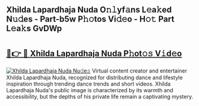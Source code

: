 ## Xhilda Lapardhaja Nuda O𝚗𝚕yf𝚊ns L𝚎a𝚔ed N𝚞𝚍es - Part-b5w P𝚑𝚘tos Vi𝚍𝚎o - H𝚘𝚝 Part L𝚎a𝚔s GvDWp

# <h2><a href="http://kf354w.oniu.top/?m=Xhilda+Lapardhaja+Nuda">🔗👉 🔴 Xhilda Lapardhaja Nuda P𝚑ot𝚘𝚜 V𝚒d𝚎o</a></h2>

[![Xhilda Lapardhaja Nuda Nu𝚍e𝚜](https://i.imgur.com/0qMVB7G.gif)](http://kf354w.oniu.top/?m=Xhilda+Lapardhaja+Nuda)
Virtual content creator and entertainer Xhilda Lapardhaja Nuda, recognized for distributing dance and lifestyle inspiration through trending dance trends and short videos. Xhilda Lapardhaja Nuda's public image is characterized by its warmth and accessibility, but the depths of his private life remain a captivating mystery.  
